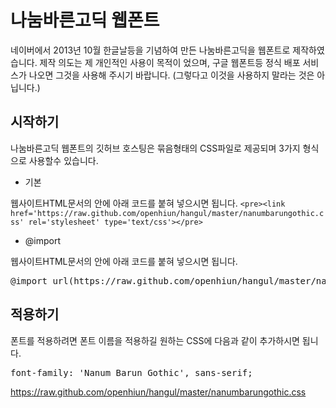 # 나눔바른고딕 웹폰트

네이버에서 2013년 10월 한글날등을 기념하여 만든 나눔바른고딕을 웹폰트로 제작하였습니다.
제작 의도는 제 개인적인 사용이 목적이 었으며, 구글 웹폰트등 정식 배포 서비스가 나오면 그것을 사용해 주시기 바랍니다. 
(그렇다고 이것을 사용하지 말라는 것은 아닙니다.)

## 시작하기

나눔바른고딕 웹폰트의 깃허브 호스팅은 묶음형태의 CSS파일로 제공되며 3가지 형식으로 사용할수 있습니다.

* 기본

웹사이트HTML문서의 <HEAD>안에 아래 코드를 붙혀 넣으시면 됩니다.
``<pre><link href='https://raw.github.com/openhiun/hangul/master/nanumbarungothic.css' rel='stylesheet' type='text/css'></pre>``


* @import

웹사이트HTML문서의 <HEAD>안에 아래 코드를 붙혀 넣으시면 됩니다.
<pre>@import url(https://raw.github.com/openhiun/hangul/master/nanumbarungothic.css);</pre>

## 적용하기

폰트를 적용하려면 폰트 이름을  적용하길 원하는 CSS에 다음과 같이 추가하시면 됩니다.
<pre>font-family: 'Nanum Barun Gothic', sans-serif;</pre>

https://raw.github.com/openhiun/hangul/master/nanumbarungothic.css



